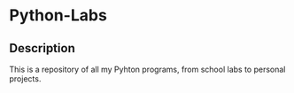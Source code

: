# Python-Labs

## Description

This is a repository of all my Pyhton programs, from school labs to personal projects.
